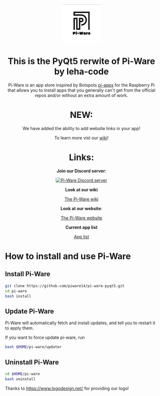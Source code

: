 <div align='center'>
<img src='./icons/logo-full.png' width='128px'> 
<h1>This is the PyQt5 rerwite of Pi-Ware by leha-code</h1>
Pi-Ware is an app store inspired by Botspots <a href="https://github.com/Botspot/pi-apps">pi-apps</a> for the Raspberry Pi that allows you to install apps that you generally can't get from the official repos and/or without an extra amount of work.
  
# NEW:

We have added the ability to add website links in your app!

To learn more vist our <a href="https://github.com/piware14/pi-ware/wiki/new-stuff" alt="Pi-Ware wiki">wiki</a>!
  
# Links:

**Join our Discord server**:

[![Pi-Ware Discord server](https://img.shields.io/discord/840124418528378881?color=7289da&label=Discord%20Server&logo=discord&style=flat-square)](https://discord.gg/BU8F6D8X6s)

**Look at our wiki**

<a href="https://github.com/piware14/pi-ware/wiki/" alt="Pi-Ware wiki">The Pi-Ware wiki</a>

**Look at our website**:

<a href="https://pi-ware.ml/" alt="Pi-Ware website">The Pi-Ware website</a>

**Current app list**

<a href="https://pi-ware.ml/apps/current/" alt="App list">App list</a>

</div>
  
# How to install and use Pi-Ware

## Install Pi-Ware
```sh
git clone https://github.com/piware14/pi-ware-pyqt5.git
cd pi-ware
bash install
```

## Update Pi-Ware
Pi-Ware will automatically fetch and install updates, and tell you to restart it to apply them.

If you want to force update pi-ware, run
```sh
bash $HOME/pi-ware/updater
```

## Uninstall Pi-Ware
```sh
cd $HOME/pi-ware
bash uninstall
```

Thanks to https://www.logodesign.net/ for providing our logo!
